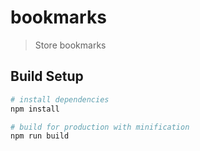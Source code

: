 # bookmarks

> Store bookmarks

## Build Setup

``` bash
# install dependencies
npm install

# build for production with minification
npm run build
```
